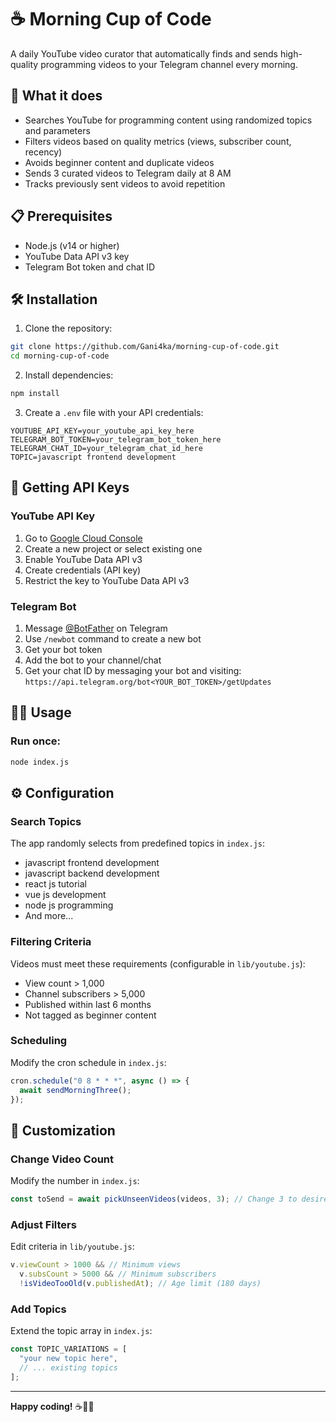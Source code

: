 # ☕ Morning Cup of Code

A daily YouTube video curator that automatically finds and sends high-quality programming videos to your Telegram channel every morning.

## 🎯 What it does

- Searches YouTube for programming content using randomized topics and parameters
- Filters videos based on quality metrics (views, subscriber count, recency)
- Avoids beginner content and duplicate videos
- Sends 3 curated videos to Telegram daily at 8 AM
- Tracks previously sent videos to avoid repetition

## 📋 Prerequisites

- Node.js (v14 or higher)
- YouTube Data API v3 key
- Telegram Bot token and chat ID

## 🛠️ Installation

1. Clone the repository:

```bash
git clone https://github.com/Gani4ka/morning-cup-of-code.git
cd morning-cup-of-code
```

2. Install dependencies:

```bash
npm install
```

3. Create a `.env` file with your API credentials:

```env
YOUTUBE_API_KEY=your_youtube_api_key_here
TELEGRAM_BOT_TOKEN=your_telegram_bot_token_here
TELEGRAM_CHAT_ID=your_telegram_chat_id_here
TOPIC=javascript frontend development
```

## 🔑 Getting API Keys

### YouTube API Key

1. Go to [Google Cloud Console](https://console.cloud.google.com/)
2. Create a new project or select existing one
3. Enable YouTube Data API v3
4. Create credentials (API key)
5. Restrict the key to YouTube Data API v3

### Telegram Bot

1. Message [@BotFather](https://t.me/botfather) on Telegram
2. Use `/newbot` command to create a new bot
3. Get your bot token
4. Add the bot to your channel/chat
5. Get your chat ID by messaging your bot and visiting:
   `https://api.telegram.org/bot<YOUR_BOT_TOKEN>/getUpdates`

## 🏃‍♂️ Usage

### Run once:

```bash
node index.js
```

## ⚙️ Configuration

### Search Topics

The app randomly selects from predefined topics in `index.js`:

- javascript frontend development
- javascript backend development
- react js tutorial
- vue js development
- node js programming
- And more...

### Filtering Criteria

Videos must meet these requirements (configurable in `lib/youtube.js`):

- View count > 1,000
- Channel subscribers > 5,000
- Published within last 6 months
- Not tagged as beginner content

### Scheduling

Modify the cron schedule in `index.js`:

```javascript
cron.schedule("0 8 * * *", async () => {
  await sendMorningThree();
});
```

## 🔧 Customization

### Change Video Count

Modify the number in `index.js`:

```javascript
const toSend = await pickUnseenVideos(videos, 3); // Change 3 to desired number
```

### Adjust Filters

Edit criteria in `lib/youtube.js`:

```javascript
v.viewCount > 1000 && // Minimum views
  v.subsCount > 5000 && // Minimum subscribers
  !isVideoTooOld(v.publishedAt); // Age limit (180 days)
```

### Add Topics

Extend the topic array in `index.js`:

```javascript
const TOPIC_VARIATIONS = [
  "your new topic here",
  // ... existing topics
];
```

---

**Happy coding!** ☕️👨‍💻
